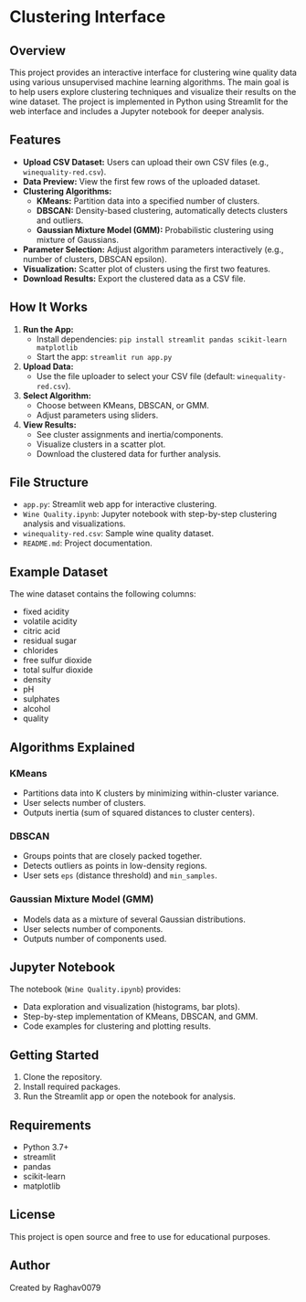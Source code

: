 # Clustering Interface

## Overview
This project provides an interactive interface for clustering wine quality data using various unsupervised machine learning algorithms. The main goal is to help users explore clustering techniques and visualize their results on the wine dataset. The project is implemented in Python using Streamlit for the web interface and includes a Jupyter notebook for deeper analysis.

## Features
- **Upload CSV Dataset:** Users can upload their own CSV files (e.g., `winequality-red.csv`).
- **Data Preview:** View the first few rows of the uploaded dataset.
- **Clustering Algorithms:**
  - **KMeans:** Partition data into a specified number of clusters.
  - **DBSCAN:** Density-based clustering, automatically detects clusters and outliers.
  - **Gaussian Mixture Model (GMM):** Probabilistic clustering using mixture of Gaussians.
- **Parameter Selection:** Adjust algorithm parameters interactively (e.g., number of clusters, DBSCAN epsilon).
- **Visualization:** Scatter plot of clusters using the first two features.
- **Download Results:** Export the clustered data as a CSV file.

## How It Works
1. **Run the App:**
   - Install dependencies: `pip install streamlit pandas scikit-learn matplotlib`
   - Start the app: `streamlit run app.py`
2. **Upload Data:**
   - Use the file uploader to select your CSV file (default: `winequality-red.csv`).
3. **Select Algorithm:**
   - Choose between KMeans, DBSCAN, or GMM.
   - Adjust parameters using sliders.
4. **View Results:**
   - See cluster assignments and inertia/components.
   - Visualize clusters in a scatter plot.
   - Download the clustered data for further analysis.

## File Structure
- `app.py`: Streamlit web app for interactive clustering.
- `Wine Quality.ipynb`: Jupyter notebook with step-by-step clustering analysis and visualizations.
- `winequality-red.csv`: Sample wine quality dataset.
- `README.md`: Project documentation.

## Example Dataset
The wine dataset contains the following columns:
- fixed acidity
- volatile acidity
- citric acid
- residual sugar
- chlorides
- free sulfur dioxide
- total sulfur dioxide
- density
- pH
- sulphates
- alcohol
- quality

## Algorithms Explained
### KMeans
- Partitions data into K clusters by minimizing within-cluster variance.
- User selects number of clusters.
- Outputs inertia (sum of squared distances to cluster centers).

### DBSCAN
- Groups points that are closely packed together.
- Detects outliers as points in low-density regions.
- User sets `eps` (distance threshold) and `min_samples`.

### Gaussian Mixture Model (GMM)
- Models data as a mixture of several Gaussian distributions.
- User selects number of components.
- Outputs number of components used.

## Jupyter Notebook
The notebook (`Wine Quality.ipynb`) provides:
- Data exploration and visualization (histograms, bar plots).
- Step-by-step implementation of KMeans, DBSCAN, and GMM.
- Code examples for clustering and plotting results.

## Getting Started
1. Clone the repository.
2. Install required packages.
3. Run the Streamlit app or open the notebook for analysis.

## Requirements
- Python 3.7+
- streamlit
- pandas
- scikit-learn
- matplotlib

## License
This project is open source and free to use for educational purposes.

## Author
Created by Raghav0079
